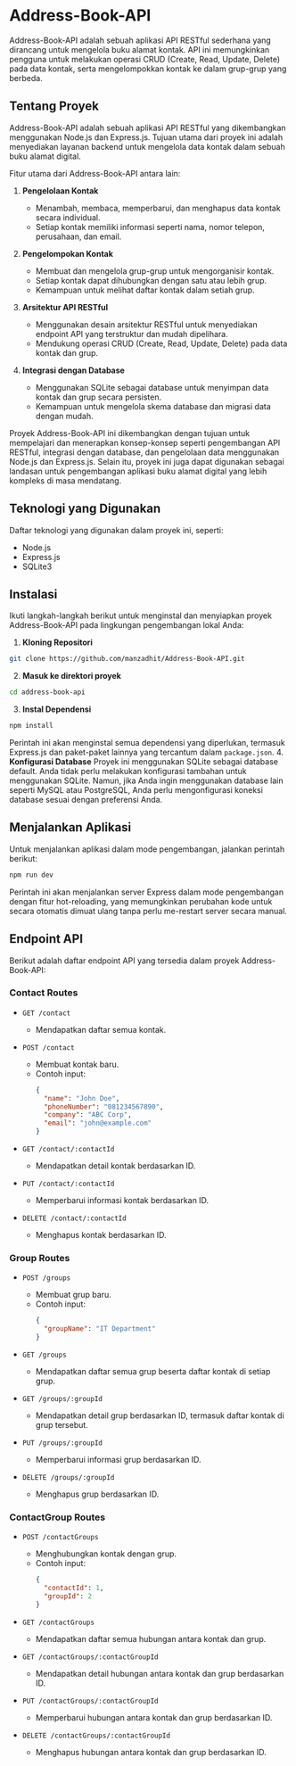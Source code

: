 # Address-Book-API

Address-Book-API adalah sebuah aplikasi API RESTful sederhana yang dirancang untuk mengelola buku alamat kontak. API ini memungkinkan pengguna untuk melakukan operasi CRUD (Create, Read, Update, Delete) pada data kontak, serta mengelompokkan kontak ke dalam grup-grup yang berbeda.

## Tentang Proyek

Address-Book-API adalah sebuah aplikasi API RESTful yang dikembangkan menggunakan Node.js dan Express.js. Tujuan utama dari proyek ini adalah menyediakan layanan backend untuk mengelola data kontak dalam sebuah buku alamat digital.

Fitur utama dari Address-Book-API antara lain:

1. **Pengelolaan Kontak**
   - Menambah, membaca, memperbarui, dan menghapus data kontak secara individual.
   - Setiap kontak memiliki informasi seperti nama, nomor telepon, perusahaan, dan email.

2. **Pengelompokan Kontak**
   - Membuat dan mengelola grup-grup untuk mengorganisir kontak.
   - Setiap kontak dapat dihubungkan dengan satu atau lebih grup.
   - Kemampuan untuk melihat daftar kontak dalam setiah grup.

3. **Arsitektur API RESTful**
   - Menggunakan desain arsitektur RESTful untuk menyediakan endpoint API yang terstruktur dan mudah dipelihara.
   - Mendukung operasi CRUD (Create, Read, Update, Delete) pada data kontak dan grup.

4. **Integrasi dengan Database**
   - Menggunakan SQLite sebagai database untuk menyimpan data kontak dan grup secara persisten.
   - Kemampuan untuk mengelola skema database dan migrasi data dengan mudah.

Proyek Address-Book-API ini dikembangkan dengan tujuan untuk mempelajari dan menerapkan konsep-konsep seperti pengembangan API RESTful, integrasi dengan database, dan pengelolaan data menggunakan Node.js dan Express.js. Selain itu, proyek ini juga dapat digunakan sebagai landasan untuk pengembangan aplikasi buku alamat digital yang lebih kompleks di masa mendatang.


## Teknologi yang Digunakan

Daftar teknologi yang digunakan dalam proyek ini, seperti:

- Node.js
- Express.js
- SQLite3

## Instalasi

Ikuti langkah-langkah berikut untuk menginstal dan menyiapkan proyek Address-Book-API pada lingkungan pengembangan lokal Anda:

1. **Kloning Repositori**
```bash
git clone https://github.com/manzadhit/Address-Book-API.git
```
2. **Masuk ke direktori proyek**
```bash
cd address-book-api
```
3. **Instal Dependensi**
```bash
npm install
```
Perintah ini akan menginstal semua dependensi yang diperlukan, termasuk Express.js dan paket-paket lainnya yang tercantum dalam `package.json`.
4. **Konfigurasi Database**
Proyek ini menggunakan SQLite sebagai database default. Anda tidak perlu melakukan konfigurasi tambahan untuk menggunakan SQLite. Namun, jika Anda ingin menggunakan database lain seperti MySQL atau PostgreSQL, Anda perlu mengonfigurasi koneksi database sesuai dengan preferensi Anda.

## Menjalankan Aplikasi

Untuk menjalankan aplikasi dalam mode pengembangan, jalankan perintah berikut:
```bash
npm run dev
```
Perintah ini akan menjalankan server Express dalam mode pengembangan dengan fitur hot-reloading, yang memungkinkan perubahan kode untuk secara otomatis dimuat ulang tanpa perlu me-restart server secara manual.


## Endpoint API

Berikut adalah daftar endpoint API yang tersedia dalam proyek Address-Book-API:

### Contact Routes

- `GET /contact`
  - Mendapatkan daftar semua kontak.

- `POST /contact`
  - Membuat kontak baru.
  - Contoh input:
    ```json
    {
      "name": "John Doe",
      "phoneNumber": "081234567890",
      "company": "ABC Corp",
      "email": "john@example.com"
    }
    ```

- `GET /contact/:contactId`
  - Mendapatkan detail kontak berdasarkan ID.

- `PUT /contact/:contactId`
  - Memperbarui informasi kontak berdasarkan ID.

- `DELETE /contact/:contactId`
  - Menghapus kontak berdasarkan ID.

### Group Routes

- `POST /groups`
  - Membuat grup baru.
  - Contoh input:
    ```json
    {
      "groupName": "IT Department"
    }
    ```

- `GET /groups`
  - Mendapatkan daftar semua grup beserta daftar kontak di setiap grup.

- `GET /groups/:groupId`
  - Mendapatkan detail grup berdasarkan ID, termasuk daftar kontak di grup tersebut.

- `PUT /groups/:groupId`
  - Memperbarui informasi grup berdasarkan ID.

- `DELETE /groups/:groupId`
  - Menghapus grup berdasarkan ID.

### ContactGroup Routes

- `POST /contactGroups`
  - Menghubungkan kontak dengan grup.
  - Contoh input:
    ```json
    {
      "contactId": 1,
      "groupId": 2
    }
    ```

- `GET /contactGroups`
  - Mendapatkan daftar semua hubungan antara kontak dan grup.

- `GET /contactGroups/:contactGroupId`
  - Mendapatkan detail hubungan antara kontak dan grup berdasarkan ID.

- `PUT /contactGroups/:contactGroupId`
  - Memperbarui hubungan antara kontak dan grup berdasarkan ID.

- `DELETE /contactGroups/:contactGroupId`
  - Menghapus hubungan antara kontak dan grup berdasarkan ID.